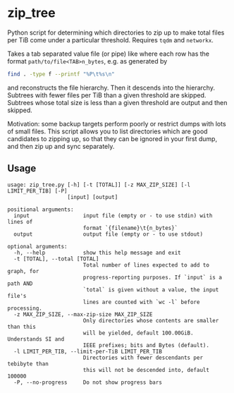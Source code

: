 # zip_tree

Python script for determining which directories to zip up to make total files per TiB come under a particular threshold.
Requires `tqdm` and `networkx`.

Takes a tab separated value file (or pipe) like where each row has the format `path/to/file<TAB>n_bytes`, e.g. as generated by

```sh
find . -type f --printf "%P\t%s\n"
```

and reconstructs the file hierarchy.
Then it descends into the hierarchy.
Subtrees with fewer files per TiB than a given threshold are skipped.
Subtrees whose total size is less than a given threshold are output and then skipped.

Motivation: some backup targets perform poorly or restrict dumps with lots of small files.
This script allows you to list directories which are good candidates to zipping up,
so that they can be ignored in your first dump, and then zip up and sync separately.

## Usage

```_help
usage: zip_tree.py [-h] [-t [TOTAL]] [-z MAX_ZIP_SIZE] [-l LIMIT_PER_TIB] [-P]
                   [input] [output]

positional arguments:
  input                 input file (empty or - to use stdin) with lines of
                        format `{filename}\t{n_bytes}`
  output                output file (empty or - to use stdout)

optional arguments:
  -h, --help            show this help message and exit
  -t [TOTAL], --total [TOTAL]
                        Total number of lines expected to add to graph, for
                        progress-reporting purposes. If `input` is a path AND
                        `total` is given without a value, the input file's
                        lines are counted with `wc -l` before processing.
  -z MAX_ZIP_SIZE, --max-zip-size MAX_ZIP_SIZE
                        Only directories whose contents are smaller than this
                        will be yielded, default 100.00GiB. Understands SI and
                        IEEE prefixes; bits and Bytes (default).
  -l LIMIT_PER_TIB, --limit-per-TiB LIMIT_PER_TIB
                        Directories with fewer descendants per tebibyte than
                        this will not be descended into, default 100000
  -P, --no-progress     Do not show progress bars
```
